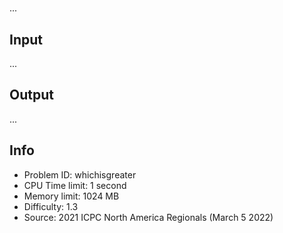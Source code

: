 #

...

## Input

...

## Output

...

## Info

- Problem ID: whichisgreater
- CPU Time limit: 1 second
- Memory limit: 1024 MB
- Difficulty: 1.3
- Source: 2021 ICPC North America Regionals (March 5 2022)
